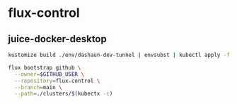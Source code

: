 # flux-control

## juice-docker-desktop

```bash
kustomize build ./env/dashaun-dev-tunnel | envsubst | kubectl apply -f -
```

```bash
flux bootstrap github \
  --owner=$GITHUB_USER \
  --repository=flux-control \
  --branch=main \
  --path=./clusters/$(kubectx -c)
```